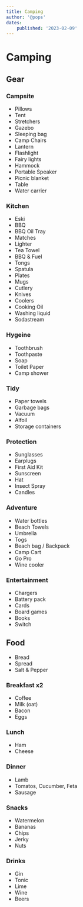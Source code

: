 ```yaml
---
title: Camping
author: '@pops'
dates:
    published: '2023-02-09'
---
```


# Camping

## Gear

### Campsite

-   Pillows
-   Tent
-   Stretchers
-   Gazebo
-   Sleeping bag
-   Camp Chairs
-   Lantern
-   Flashlight
-   Fairy lights
-   Hammock
-   Portable Speaker
-   Picnic blanket
-   Table
-   Water carrier

### Kitchen

-   Eski
-   BBQ
-   BBQ Oil Tray
-   Matches
-   Lighter
-   Tea Towel
-   BBQ & Fuel
-   Tongs
-   Spatula
-   Plates
-   Mugs
-   Cutlery
-   Knives
-   Coolers
-   Cooking Oil
-   Washing liquid
-   Sodastream

### Hygeine

-   Toothbrush
-   Toothpaste
-   Soap
-   Toilet Paper
-   Camp shower

### Tidy

-   Paper towels
-   Garbage bags
-   Vacuum
-   Alfoil
-   Storage containers

### Protection

-   Sunglasses
-   Earplugs
-   First Aid Kit
-   Sunscreen
-   Hat
-   Insect Spray
-   Candles

### Adventure

-   Water bottles
-   Beach Towels
-   Umbrella
-   Togs
-   Beach bag / Backpack
-   Camp Cart
-   Go Pro
-   Wine cooler

### Entertainment

-   Chargers
-   Battery pack
-   Cards
-   Board games
-   Books
-   Switch

## Food

-   Bread
-   Spread
-   Salt & Pepper

### Breakfast x2

-   Coffee
-   Milk (oat)
-   Bacon
-   Eggs

### Lunch

-   Ham
-   Cheese

### Dinner

-   Lamb
-   Tomatos, Cucumber, Feta
-   Sausage

### Snacks

-   Watermelon
-   Bananas
-   Chips
-   Jerky
-   Nuts

### Drinks

-   Gin
-   Tonic
-   Lime
-   Wine
-   Beers
